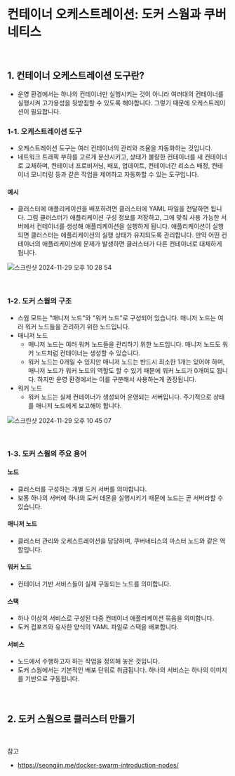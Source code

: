 # 컨테이너 오케스트레이션: 도커 스웜과 쿠버네티스

<br>

## 1. 컨테이너 오케스트레이션 도구란?

- 운영 환경에서는 하나의 컨테이너만 실행시키는 것이 아니라 여러대의 컨테이너를 실행시켜 고가용성을 뒷받침할 수 있도록 해야합니다. 그렇기 때문에 오케스트레이션이 필요합니다.

### 1-1. 오케스트레이션 도구

- 오케스트레이션 도구는 여러 컨테이너의 관리와 조율을 자동화하는 것입니다.
- 네트워크 트래픽 부하를 고르게 분산시키고, 상태가 불량한 컨테이너를 새 컨테이너로 교체하며, 컨테이너 프로비저닝, 배포, 업데이트, 컨테이너간 리소스 배정, 컨테이너 모니터링 등과 같은 작업을 제어하고 자동화할 수 있는 도구입니다.

#### 예시

- 클러스터에 애플리케이션을 배포하려면 클러스터에 YAML 파일을 전달하면 됩니다. 그럼 클러스터가 애플리케이션 구성 정보를 저장하고, 그에 맞춰 사용 가능한 서버에서 컨테이너를 생성해 애플리케이션을 실행하게 됩니다. 애플리케이션이 실행되면 클러스터는 애플리케이션의 실행 상태가 유지되도록 관리합니다. 만약 어떤 컨테이너의 애플리케이션에 문제가 발생하면 클러스터가 다른 컨테이너로 대체하게 됩니다.

![스크린샷 2024-11-29 오후 10 28 54](https://github.com/user-attachments/assets/5a638941-8e52-44f0-879f-2f33a2f6a66d)

<br>

### 1-2. 도커 스웜의 구조

- 스웜 모드는 "매니저 노드"와 "워커 노드"로 구성되어 있습니다. 매니저 노드는 여러 워커 노드들을 관리하기 위한 노드입니다.
- 매니저 노드
  - 매니저 노드는 여러 워커 노드들을 관리하기 위한 노드입니다. 매니저 노드도 워커 노드처럼 컨테이너는 생성할 수 있습니다.
  - 워커 노드는 0개일 수 있지만 매니저 노드는 반드시 최소한 1개는 있어야 하며, 매니저 노드가 워커 노드의 역할도 할 수 있기 때문에 워커 노드가 0개여도 됩니다. 하지만 운영 환경에서는 이를 구분해서 사용하는게 권장됩니다.
- 워커 노드
  - 워커 노드는 실제 컨테이너가 생성되어 운영되는 서버입니다. 주기적으로 상태를 매니저 노드에게 보고해야 합니다.

![스크린샷 2024-11-29 오후 10 45 07](https://github.com/user-attachments/assets/12a0b734-ae5e-4135-9059-d7767dff262b)

<br>

### 1-3. 도커 스웜의 주요 용어

#### 노드

- 클러스터를 구성하는 개별 도커 서버를 의미합니다.
- 보통 하나의 서버에 하나의 도커 데몬을 실행시키기 때문에 노드는 곧 서버라할 수 있습니다.

#### 매니저 노드

- 클러스터 관리와 오케스트레이션을 담당하며, 쿠버네티스의 마스터 노드와 같은 역할입니다.

#### 워커 노드

- 컨테이너 기반 서비스들이 실제 구동되는 노드를 의미합니다.

#### 스택

- 하나 이상의 서비스로 구성된 다중 컨테이너 애플리케이션 묶음을 의미합니다.
- 도커 컴포즈와 유사한 양식의 YAML 파일로 스택을 배포합니다.

#### 서비스

- 노드에서 수행하고자 하는 작업을 정의해 놓은 것입니다.
- 도커 스웜에서는 기본적인 배포 단위로 취급됩니다. 하나의 서비스는 하나의 이미지를 기반으로 구동됩니다.

#### 

<br>

## 2. 도커 스웜으로 클러스터 만들기




















<br>

참고

- https://seongjin.me/docker-swarm-introduction-nodes/

